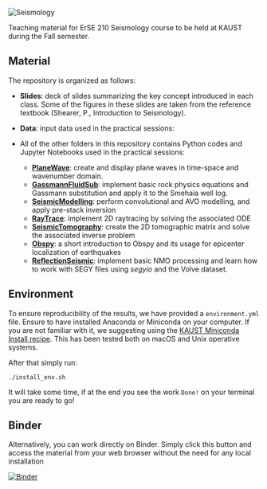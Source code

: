 ![Seismology](https://github.com/DIG-Kaust/Seismology/blob/main/logo.png)

Teaching material for ErSE 210 Seismology course to be held at KAUST during the Fall semester.

## Material

The repository is organized as follows:

- **Slides**: deck of slides summarizing the key concept introduced in each class. Some of the figures in these slides are taken from the reference textbook (Shearer, P., Introduction to Seismology). 
- **Data**: input data used in the practical sessions:
- All of the other folders in this repository contains Python codes and Jupyter Notebooks used in the practical sessions:

   - [**PlaneWave**](https://github.com/DIG-Kaust/Seismology/blob/main/PlaneWave/PlaneWave.ipynb): create and display plane waves in time-space and wavenumber domain.
   - [**GassmannFluidSub**](https://github.com/DIG-Kaust/Seismology/blob/main/GassmannFluidSub/Gassmann.ipynb): implement basic rock physics equations and Gassmann substitution and apply it to the Smehaia well log.
   - [**SeismicModelling**](https://github.com/DIG-Kaust/Seismology/blob/main/SeismicModelling/SeismicModellingInversion.ipynb): perform convolutional and AVO modelling, and apply pre-stack inversion
   - [**RayTrace**](https://github.com/DIG-Kaust/Seismology/blob/main/RayTrace/RayTrace.ipynb): implement 2D raytracing by solving the associated ODE
   - [**SeismicTomography**](https://github.com/DIG-Kaust/Seismology/blob/main/SeismicTomography/SeismicTomography.ipynb): create the 2D tomographic matrix and solve the associated inverse problem
   - [**Obspy**](https://github.com/DIG-Kaust/Seismology/blob/main/Obspy/ObspyIntro.ipynb): a short introduction to Obspy and its usage for epicenter localization of earthquakes
   - [**ReflectionSeismic**](https://github.com/DIG-Kaust/Seismology/blob/main/ReflectionSeismic): implement basic NMO processing and learn how to work with SEGY files using *segyio* and the Volve dataset.

## Environment

To ensure reproducibility of the results, we have provided a `environment.yml` file. Ensure to have installed Anaconda or Miniconda on your computer. If you are not familiar with it, we suggesting using the [KAUST Miniconda Install recipe](https://github.com/kaust-rccl/ibex-miniconda-install). This has been tested both on macOS and Unix operative systems.

After that simply run:
```
./install_env.sh
```
It will take some time, if at the end you see the work `Done!` on your terminal you are ready to go!

## Binder

Alternatively, you can work directly on Binder. Simply click this button and access
the material from your web browser without the need for any local installation

[![Binder](https://mybinder.org/badge_logo.svg)](https://mybinder.org/v2/gh/DIG-Kaust/Seismology/HEAD)